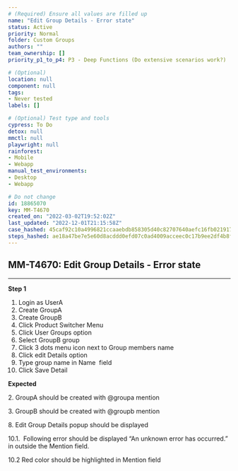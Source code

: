 ```yaml
---
# (Required) Ensure all values are filled up
name: "Edit Group Details - Error state"
status: Active
priority: Normal
folder: Custom Groups
authors: ""
team_ownership: []
priority_p1_to_p4: P3 - Deep Functions (Do extensive scenarios work?)

# (Optional)
location: null
component: null
tags: 
- Never tested
labels: []

# (Optional) Test type and tools
cypress: To Do
detox: null
mmctl: null
playwright: null
rainforest: 
- Mobile
- Webapp
manual_test_environments: 
- Desktop
- Webapp

# Do not change
id: 18865070
key: MM-T4670
created_on: "2022-03-02T19:52:02Z"
last_updated: "2022-12-01T21:15:58Z"
case_hashed: 45caf92c10a4996821ccaaebdb858305d40c82707640aefc16fb021917142a48dbf64e275914cc5b729c057b7fc4435b
steps_hashed: ae18a47be7e5e60d8acddd0efd07c0ad4009acceec0c17b9ee2df4b8fea7ece5117eb46f4cd20c1eca81e496721a8b02
---
```


<!-- (Auto-generated) Based on frontmatter's "key" and "name" -->

## MM-T4670: Edit Group Details - Error state

---

**Step 1**

1. Login as UserA
2. Create GroupA 
3. Create GroupB 
4. Click Product Switcher Menu 
5. Click User Groups option
6. Select GroupB group
7. Click 3 dots menu icon next to Group members name
8. Click edit Details option
9. Type group name in Name  field
10. Click Save Detail

**Expected**

2\. GroupA should be created with @groupa mention

3\. GroupB should be created with @groupb mention

8\. Edit Group Details popup should be displayed

10.1.  Following error should be displayed “An unknown error has occurred.” in outside the Mention field.

10.2 Red color should be highlighted in Mention field
